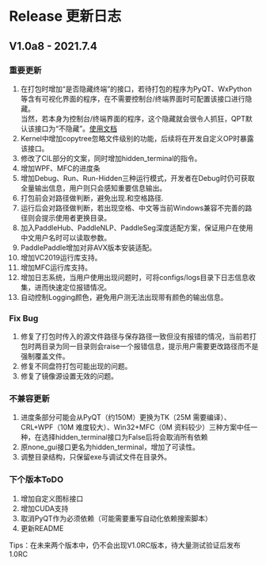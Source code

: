 # Release 更新日志

## V1.0a8 - 2021.7.4
### 重要更新
1. 在打包时增加“是否隐藏终端”的接口，若待打包的程序为PyQT、WxPython等含有可视化界面的程序，在不需要控制台/终端界面时可配置该接口进行隐藏。  
   当然，若本身为控制台/终端界面的程序，这个隐藏就会很令人抓狂，QPT默认该接口为“不隐藏”。[使用文档](https://github.com/GT-ZhangAcer/QPT/blob/main/examples/advanced/%E9%9A%90%E8%97%8F%E6%8E%A7%E5%88%B6%E5%8F%B0%E7%AA%97%E5%8F%A3.md)
2. Kernel中增加copytree忽略文件级别的功能，后续将在开发自定义OP时暴露该接口。
3. 修改了CIL部分的文案，同时增加hidden_terminal的指令。
4. 增加WPF、MFC的进度条
5. 增加Debug、Run、Run-Hidden三种运行模式，开发者在Debug时仍可获取全量输出信息，用户则只会感知重要信息输出。
6. 打包前会对路径做判断，避免出现.和空格路径.
7. 运行后会对路径做判断，若出现空格、中文等当前Windows兼容不完善的路径则会提示使用者更换目录。
8. 加入PaddleHub、PaddleNLP、PaddleSeg深度适配方案，保证用户在使用中文用户名时可以读取参数。
9. PaddlePaddle增加对非AVX版本安装适配。
10. 增加VC2019运行库支持。 
11. 增加MFC运行库支持。
12. 增加日志系统，当用户使用出现问题时，可将configs/logs目录下日志信息收集，进而快速定位报错情况。
13. 自动控制Logging颜色，避免用户测无法出现带有颜色的输出信息。

### Fix Bug
1. 修复了打包时传入的源文件路径与保存路径一致但没有报错的情况，当前若打包时两目录为同一目录则会raise一个报错信息，提示用户需要更改路径而不是强制覆盖文件。
2. 修复不同盘符打包可能出现的问题。
3. 修复了镜像源设置无效的问题。

### 不兼容更新
1. 进度条部分可能会从PyQT（约150M）更换为TK（25M 需要编译）、CRL+WPF（10M 难度较大）、Win32+MFC（0M 资料较少）三种方案中任一种，在选择hidden_terminal接口为False后将会取消所有依赖
2. 原none_gui接口更名为hidden_terminal，增加了可读性。
3. 调整目录结构，只保留exe与调试文件在目录外。

### 下个版本ToDO
1. 增加自定义图标接口
2. 增加CUDA支持
4. 取消PyQT作为必须依赖（可能需要重写自动化依赖搜索脚本）
5. 更新README

Tips：在未来两个版本中，仍不会出现V1.0RC版本，待大量测试验证后发布1.0RC
